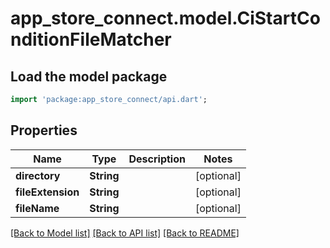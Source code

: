 # app_store_connect.model.CiStartConditionFileMatcher

## Load the model package
```dart
import 'package:app_store_connect/api.dart';
```

## Properties
Name | Type | Description | Notes
------------ | ------------- | ------------- | -------------
**directory** | **String** |  | [optional] 
**fileExtension** | **String** |  | [optional] 
**fileName** | **String** |  | [optional] 

[[Back to Model list]](../README.md#documentation-for-models) [[Back to API list]](../README.md#documentation-for-api-endpoints) [[Back to README]](../README.md)


